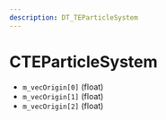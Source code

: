 ```yaml
---
description: DT_TEParticleSystem
---
```


# CTEParticleSystem


* `m_vecOrigin[0]` (float)
* `m_vecOrigin[1]` (float)
* `m_vecOrigin[2]` (float)
